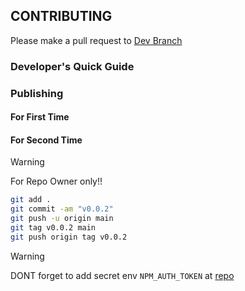## CONTRIBUTING

Please make a pull request to [Dev Branch](https://github.com/Ratimon/superfuse-forge/tree/dev)

### Developer's Quick Guide



### Publishing

#### For First Time

#### For Second Time

>[!WARNING]
> For Repo Owner only!!

```bash
git add .
git commit -am "v0.0.2"
git push -u origin main
git tag v0.0.2 main
git push origin tag v0.0.2
```
>[!WARNING]
> DONT forget to add secret env `NPM_AUTH_TOKEN` at [repo](https://github.com/Ratimon/superfuse-wizard/settings/secrets/actions)